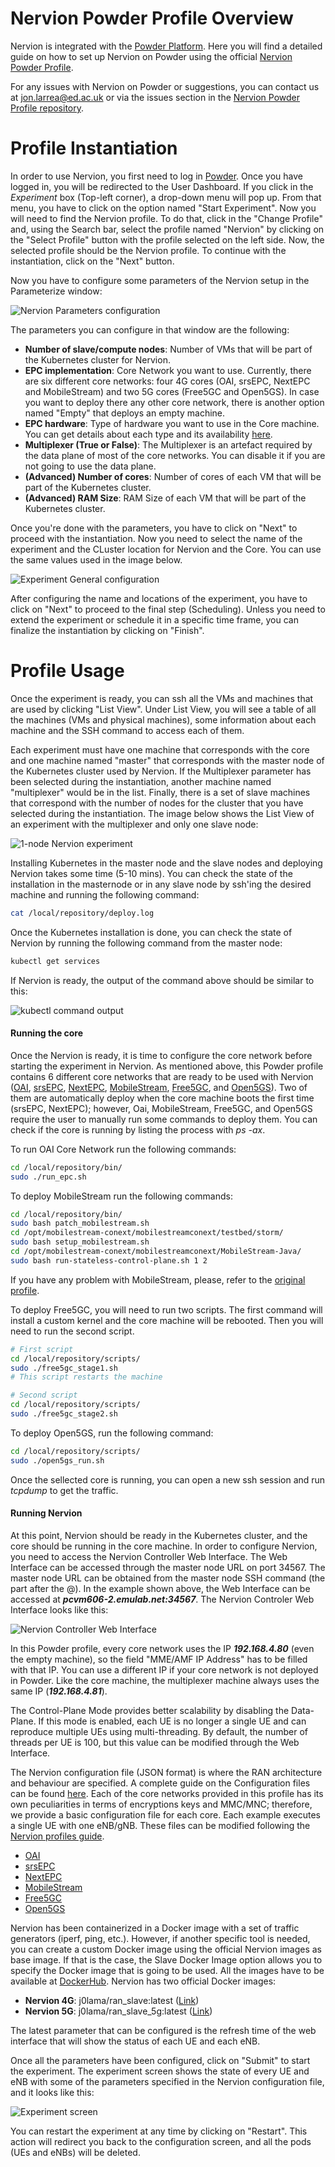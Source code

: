 # Nervion Powder Profile Overview

Nervion is integrated with the [Powder Platform](https://powderwireless.net/). Here you will find a detailed guide on how to set up Nervion on Powder using the official [Nervion Powder Profile](https://github.com/j0lama/nervion-powder).

For any issues with Nervion on Powder or suggestions, you can contact us at jon.larrea@ed.ac.uk or via the issues section in the [Nervion Powder Profile repository](https://github.com/j0lama/nervion-powder).

# Profile Instantiation

In order to use Nervion, you first need to log in [Powder](https://www.powderwireless.net/login.php). Once you have logged in, you will be redirected to the User Dashboard. If you click in the *Experiment* box (Top-left corner), a drop-down menu will pop up. From that menu, you have to click on the option named "Start Experiment". Now you will need to find the Nervion profile. To do that, click in the "Change Profile" and, using the Search bar, select the profile named "Nervion" by clicking on the "Select Profile" button with the profile selected on the left side. Now, the selected profile should be the Nervion profile. To continue with the instantiation, click on the "Next" button.

Now you have to configure some parameters of the Nervion setup in the Parameterize window:

![Nervion Parameters configuration](/doc/images/parameters.png)

The parameters you can configure in that window are the following:

- **Number of slave/compute nodes**: Number of VMs that will be part of the Kubernetes cluster for Nervion.
- **EPC implementation**: Core Network you want to use. Currently, there are six different core networks: four 4G cores (OAI, srsEPC, NextEPC and MobileStream) and two 5G cores (Free5GC and Open5GS).  In case you want to deploy there any other core network, there is another option named "Empty" that deploys an empty machine.
- **EPC hardware**: Type of hardware you want to use in the Core machine. You can get details about each type and its availability [here](https://www.powderwireless.net/resinfo.php).
- **Multiplexer (True or False)**: The Multiplexer is an artefact required by the data plane of most of the core networks. You can disable it if you are not going to use the data plane.
- **(Advanced) Number of cores**: Number of cores of each VM that will be part of the Kubernetes cluster.
- **(Advanced) RAM Size**: RAM Size of each VM that will be part of the Kubernetes cluster.

Once you're done with the parameters, you have to click on "Next" to proceed with the instantiation. Now you need to select the name of the experiment and the CLuster location for Nervion and the Core. You can use the same values used in the image below. 

![Experiment General configuration](/doc/images/parameters2.png)

After configuring the name and locations of the experiment, you have to click on "Next" to proceed to the final step (Scheduling). Unless you need to extend the experiment or schedule it in a specific time frame, you can finalize the instantiation by clicking on "Finish".



# Profile Usage

Once the experiment is ready, you can ssh all the VMs and machines that are used by clicking "List View". Under List View, you will see a table of all the machines (VMs and physical machines), some information about each machine and the SSH command to access each of them. 

Each experiment must have one machine that corresponds with the core and one machine named "master" that corresponds with the master node of the Kubernetes cluster used by Nervion. If the Multiplexer parameter has been selected during the instantiation, another machine named "multiplexer" would be in the list. Finally, there is a set of slave machines that correspond with the number of nodes for the cluster that you have selected during the instantiation. The image below shows the List View of an experiment with the multiplexer and only one slave node:

![1-node Nervion experiment](/doc/images/ssh.png)

Installing Kubernetes in the master node and the slave nodes and deploying Nervion takes some time (5-10 mins). You can check the state of the installation in the masternode or in any slave node by ssh'ing the desired machine and running the following command:
```bash
cat /local/repository/deploy.log
```

Once the Kubernetes installation is done, you can check the state of Nervion by running the following command from the master node:
```bash
kubectl get services
```
If Nervion is ready, the output of the command above should be similar to this:

![kubectl command output](/doc/images/kubectl.png)

#### Running the core

Once the Nervion is ready, it is time to configure the core network before starting the experiment in Nervion. As mentioned above, this Powder profile contains 6 different core networks that are ready to be used with Nervion ([OAI](https://openairinterface.org/), [srsEPC](https://docs.srslte.com/en/rfsoc/index.html), [NextEPC](https://nextepc.org/), [MobileStream](https://www.flux.utah.edu/paper/277), [Free5GC](https://www.free5gc.org/), and [Open5GS](https://open5gs.org/)). Two of them are automatically deploy when the core machine boots the first time (srsEPC, NextEPC); however, Oai, MobileStream, Free5GC, and Open5GS require the user to manually run some commands to deploy them. You can check if the core is running by listing the process with *ps -ax*.

To run OAI Core Network run the following commands:
```bash
cd /local/repository/bin/
sudo ./run_epc.sh
```

To deploy MobileStream run the following commands:
```bash
cd /local/repository/bin/
sudo bash patch_mobilestream.sh
cd /opt/mobilestream-conext/mobilestreamconext/testbed/storm/
sudo bash setup_mobilestream.sh
cd /opt/mobilestream-conext/mobilestreamconext/MobileStream-Java/
sudo bash run-stateless-control-plane.sh 1 2
```
If you have any problem with MobileStream, please, refer to the [original profile](https://gitlab.flux.utah.edu/junguk/mobilestream-profile).

To deploy Free5GC, you will need to run two scripts. The first command will install a custom kernel and the core machine will be rebooted. Then you will need to run the second script.
```bash
# First script
cd /local/repository/scripts/
sudo ./free5gc_stage1.sh
# This script restarts the machine

# Second script
cd /local/repository/scripts/
sudo ./free5gc_stage2.sh
```

To deploy Open5GS, run the following command:
```bash
cd /local/repository/scripts/
sudo ./open5gs_run.sh
```

Once the sellected core is running, you can open a new ssh session and run *tcpdump* to get the traffic.

#### Running Nervion

At this point, Nervion should be ready in the Kubernetes cluster, and the core should be running in the core machine. In order to configure Nervion, you need to access the Nervion Controller Web Interface. The Web Interface can be accessed through the master node URL on port 34567. The master node URL can be obtained from the master node SSH command (the part after the @). In the example shown above, the Web Interface can be accessed at ***pcvm606-2.emulab.net:34567***. The Nervion Controler Web Interface looks like this:

![Nervion Controller Web Interface](/doc/images/nervion_controller.png)

In this Powder profile, every core network uses the IP ***192.168.4.80*** (even the empty machine), so the field "MME/AMF IP Address" has to be filled with that IP. You can use a different IP if your core network is not deployed in Powder. Like the core machine, the multiplexer machine always uses the same IP (***192.168.4.81***).

The Control-Plane Mode provides better scalability by disabling the Data-Plane. If this mode is enabled, each UE is no longer a single UE and can reproduce multiple UEs using multi-threading. By default, the number of threads per UE is 100, but this value can be modified through the Web Interface.

The Nervion configuration file (JSON format) is where the RAN architecture and behaviour are specified. A complete guide on the Configuration files can be found [here](/profiles.md). Each of the core networks provided in this profile has its own peculiarities in terms of encryptions keys and MMC/MNC; therefore, we provide a basic configuration file for each core. Each example executes a single UE with one eNB/gNB. These files can be modified following the [Nervion profiles guide](/profiles.md).

- [OAI](https://github.com/j0lama/nervion-powder/blob/master/profiles/config_oai.json)
- [srsEPC](https://github.com/j0lama/nervion-powder/blob/master/profiles/config_srsepc.json)
- [NextEPC](https://github.com/j0lama/nervion-powder/blob/master/profiles/config_nextepc.json)
- [MobileStream](https://github.com/j0lama/nervion-powder/blob/master/profiles/config_mobilestream.json)
- [Free5GC](https://github.com/j0lama/nervion-powder/blob/master/profiles/config_free5gc.json)
- [Open5GS](https://github.com/j0lama/nervion-powder/blob/master/profiles/config_open5gs.json)

Nervion has been containerized in a Docker image with a set of traffic generators (iperf, ping, etc.). However, if another specific tool is needed, you can create a custom Docker image using the official Nervion images as base image. If that is the case, the Slave Docker Image option allows you to specify the Docker image that is going to be used. All the images have to be available at [DockerHub](https://hub.docker.com/). Nervion has two official Docker images:
- **Nervion 4G**: j0lama/ran_slave:latest ([Link](https://hub.docker.com/repository/docker/j0lama/ran_slave))
- **Nervion 5G**: j0lama/ran_slave_5g:latest ([Link](https://hub.docker.com/repository/docker/j0lama/ran_slave_5g))

The latest parameter that can be configured is the refresh time of the web interface that will show the status of each UE and each eNB.

Once all the parameters have been configured, click on "Submit" to start the experiment. The experiment screen shows the state of every UE and eNB with some of the parameters specified in the Nervion configuration file, and it looks like this:

![Experiment screen](/doc/images/nervion_experiment.png)

You can restart the experiment at any time by clicking on "Restart". This action will redirect you back to the configuration screen, and all the pods (UEs and eNBs) will be deleted.



